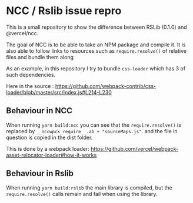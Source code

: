 # NCC / Rslib issue repro

This is a small repository to show the difference between RSLib (0.1.0) and @vercel/ncc.

The goal of NCC is to be able to take an NPM package and compile it.
It is also able to follow links to resources such as `require.resolve()` of relative files and bundle them along

As an example, in this repository I try to bundle `css-loader` which has 3 of such dependencies.

Here in the source : https://github.com/webpack-contrib/css-loader/blob/master/src/index.js#L214-L230

## Behaviour in NCC

When running `yarn build:ncc` you can see that the `require.resolve()` is replaced by `__nccwpck_require__.ab + "sourceMaps.js"`. and the file in question is copied in the dist folder.

This is done by a webpack loader: https://github.com/vercel/webpack-asset-relocator-loader#how-it-works

## Behaviour in Rslib

When running `yarn build:rslib` the main library is compiled, but the `require.resolve()` calls remain and fail when using the library.
